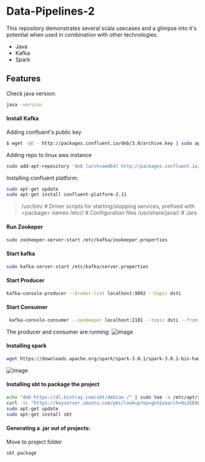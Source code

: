 # Data-Pipelines-2
This repository demonstrates several scala usecases and a glimpse into it's potential when used in combination with other technologies.
- Java
- Kafka
- Spark

## Features
Check java version:
```sh
java -version
```
#### Install Kafka

Adding confluent's public key
```sh
$ wget -qO - http://packages.confluent.io/deb/3.0/archive.key | sudo apt-key add -
```

Adding repo to linux aws instance
```sh
sudo add-apt-repository 'deb [arch=amd64] http://packages.confluent.io/deb/3.0 stable main'
```
Installing confluent platform:
```sh
sudo apt-get update
sudo apt-get install confluent-platform-2.11
```
> /usr/bin/     # Driver scripts for starting/stopping services, prefixed with &lt;package&gt; names
> /etc/<package>/            # Configuration files
> /usr/share/java/<package>/ # Jars

#### Run Zookeper

```sh
sudo zookeeper-server-start /etc/kafka/zookeeper.properties
```

#### Start kafka
```sh
sudo kafka-server-start /etc/kafka/server.properties
```
#### Start Producer
```sh
kafka-console-producer --broker-list localhost:9092 --topic dsti
```



#### Start Consumer
```sh
 kafka-console-consumer --zookeeper localhost:2181 --topic dsti --from-beginning
```
The producer and consumer are running:
  ![image](https://user-images.githubusercontent.com/38083799/119328092-088b8b80-bc84-11eb-9f50-15c33348f2f0.png)

#### Installing spark
```sh
wget https://downloads.apache.org/spark/spark-3.0.1/spark-3.0.1-bin-hadoop2.7.tgz
```
  
  ![image](https://user-images.githubusercontent.com/38083799/119328173-1e994c00-bc84-11eb-9eae-6dac982c264c.png)

 
#### Installing sbt to package the project
```sh
echo "deb https://dl.bintray.com/sbt/debian /" | sudo tee -a /etc/apt/sources.list.d/sbt.list
curl -sL "https://keyserver.ubuntu.com/pks/lookup?op=get&search=0x2EE0EA64E40A89B84B2DF73499E82A75642AC823" | sudo apt-key add
sudo apt-get update
sudo apt-get install sbt 
```
 
#### Generating a .jar out of projects:
 Move to project folder
 ```sh
 sbt package
 ```
